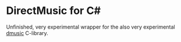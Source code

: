 # DirectMusic for C#

Unfinished, very experimental wrapper for the also very experimental [dmusic](https://github.com/GothicKit/dmusic)
C-library.
